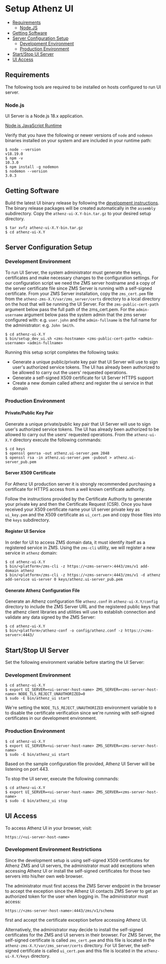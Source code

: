 # Setup Athenz UI

* [Requirements](#requirements)
    * [Node.JS](#nodejs)
* [Getting Software](#getting-software)
* [Server Configuration Setup](#server-configuration-setup)
  * [Development Environment](#development-environment)
  * [Production Environment](#production-environment)
* [Start/Stop UI Server](#startstop-ui-server)
* [UI Access](#ui-access)

## Requirements

The following tools are required to be installed on hosts
configured to run UI server.

### Node.js

UI Server is a Node.js 18.x application.

[Node.js JavaScript Runtime](https://nodejs.org/en/)

Verify that you have the following or newer versions of `node` and
`nodemon` binaries installed on your system and are included
in your runtime path:

```shell
$ node --version
v18.19.0
$ npm -v
10.3.0
$ npm install -g nodemon
$ nodemon --version
3.0.3
```
 
## Getting Software

Build the latest UI binary release by following the
[development instructions](dev_environment.md). The binary release
packages  will be created automatically in the `assembly` subdirectory.
Copy the `athenz-ui-X.Y-bin.tar.gz` to your desired setup directory.

```shell
$ tar xvfz athenz-ui-X.Y-bin.tar.gz
$ cd athenz-ui-X.Y
```

## Server Configuration Setup

### Development Environment

To run UI Server, the system administrator must generate the keys,
certificates and make necessary changes to the configuration settings.
For our configuration script we need the ZMS server hostname and a
copy of the server certificate file since ZMS Server is
running with a self-signed certificate. From your ZMS Server
installation, copy the `zms_cert.pem` file from the
`athenz-zms-X.Y/var/zms_server/certs` directory to a local directory on the
host that will be running the UI Server. For the `zms-public-cert-path`
argument below pass the full path of the zms_cert.pem. For the `admin-username`
argument below pass the system admin that the zms server configured with:
e.g. `user.john` and the `admin-fullname` is the full name for the administrator:
e.g. `John Smith`.

```shell
$ cd athenz-ui-X.Y
$ bin/setup_dev_ui.sh <zms-hostname> <zms-public-cert-path> <admin-username> <admin-fullname>
```

Running this setup script completes the following tasks:

* Generate a unique public/private key pair that UI Server will use
  to sign user's authorized service tokens. The UI has already been
  authorized to be allowed to carry out the users' requested
  operations.
* Generate a self-signed X509 certificate for UI Server HTTPS support
* Create a new domain called athenz and register the ui service in that domain

### Production Environment

#### Private/Public Key Pair

Generate a unique private/public key pair that UI Server will use
to sign user's authorized service tokens. The UI has already been
authorized to be allowed to carry out the users' requested
operations. From the `athenz-ui-X.Y` directory execute the following
commands:

```shell
$ cd keys
$ openssl genrsa -out athenz.ui-server.pem 2048
$ openssl rsa -in athenz.ui-server.pem -pubout > athenz.ui-server_pub.pem
```

#### Server X509 Certificate

For Athenz UI production server it is strongly recommended
purchasing a certificate for HTTPS access from a well known
certificate authority.

Follow the instructions provided by the Certificate Authority to
generate your private key and then the Certificate Request (CSR).
Once you have received your X509 certificate name your UI
server private key as `ui_key.pem` and the X509 certificate
as `ui_cert.pem` and copy those files into the `keys` subdirectory.

#### Register UI Service

In order for UI to access ZMS domain data, it must identify itself
as a registered service in ZMS. Using the `zms-cli` utility, we will
register a new service in `athenz` domain:

```shell
$ cd athenz-ui-X.Y
$ bin/<platform>/zms-cli -z https://<zms-server>:4443/zms/v1 add-domain athenz
$ bin/<platform>/zms-cli -z https://<zms-server>:4443/zms/v1 -d athenz add-service ui-server 0 keys/athenz.ui-server_pub.pem
```

#### Generate Athenz Configuration File

Generate an Athenz configuration file `athenz.conf` in `athenz-ui-X.Y/config`
directory to include the ZMS Server URL and the registered public keys that the
athenz client libraries and utilities will use to establish connection and validate any
data signed by the ZMS Server:

```shell
$ cd athenz-ui-X.Y
$ bin/<platform>/athenz-conf -o config/athenz.conf -z https://<zms-server>:4443/
```

## Start/Stop UI Server

Set the following environment variable before starting the UI Server:

### Development Environment

```shell
$ cd athenz-ui-X.Y
$ export UI_SERVER=<ui-server-host-name> ZMS_SERVER=<zms-server-host-name> NODE_TLS_REJECT_UNAUTHORIZED=0
$ sudo -E bin/athenz_ui start
```

We're setting the `NODE_TLS_REJECT_UNAUTHORIZED` environment variable to `0` to disable the certificate
verification since we're running with self-signed certificates in our development environment.

### Production Environment

```shell
$ cd athenz-ui-X.Y
$ export UI_SERVER=<ui-server-host-name> ZMS_SERVER=<zms-server-host-name>
$ sudo -E bin/athenz_ui start
```

Based on the sample configuration file provided, Athenz UI Server will be listening
on port 443.

To stop the UI server, execute the following commands:

```shell
$ cd athenz-ui-X.Y
$ export UI_SERVER=<ui-server-host-name> ZMS_SERVER=<zms-server-host-name>
$ sudo -E bin/athenz_ui stop
```

## UI Access

To access Athenz UI in your browser, visit:

```
https://<ui-server-host-name>
```

### Development Environment Restrictions

Since the development setup is using self-signed X509 certificates for
Athenz ZMS and UI servers, the administrator must add exceptions when
accessing Athenz UI or install the self-signed certificates for those two
servers into his/her own web browser.

The administrator must first access the ZMS Server endpoint in the browser to
accept the exception since the Athenz UI contacts ZMS Server to get an authorized
token for the user when logging in. The administrator must access:

```
https://<zms-server-host-name>:4443/zms/v1/schema
```

first and accept the certificate exception before accessing Athenz UI.

Alternatively, the administrator may decide to install the self-signed
certificates for the ZMS and UI servers in their browser. For ZMS Server,
the self-signed certificate is called `zms_cert.pem` and this file
is located in the `athenz-zms-X.Y/var/zms_server/certs` directory.
For UI Server, the self-signed certificate is called `ui_cert.pem` and this file
is located in the `athenz-ui-X.Y/keys` directory.
